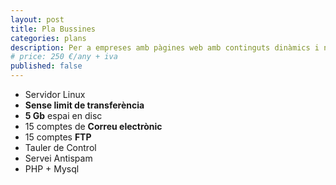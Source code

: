 ```yaml
---
layout: post
title: Pla Bussines
categories: plans
description: Per a empreses amb pàgines web amb continguts dinàmics i necessitats de comunicació en xarxa.
# price: 250 €/any + iva
published: false
---
```


+ Servidor Linux
+ **Sense limit de transferència**
+ **5 Gb** espai en disc
+ 15 comptes de **Correu electrònic**
+ 15 comptes **FTP**
+ Tauler de Control
+ Servei Antispam
+ PHP + Mysql